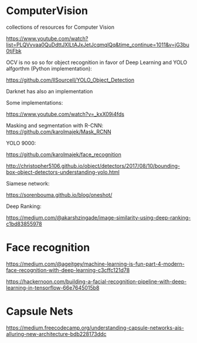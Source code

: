 # ComputerVision
collections of resources for Computer Vision


https://www.youtube.com/watch?list=PLQVvvaa0QuDdttJXlLtAJxJetJcqmqlQq&time_continue=1011&v=jG3bu0tjFbk


OCV is no so so for object recognition in favor of Deep Learning and YOLO alfgorthm (Python implementation):


https://github.com/llSourcell/YOLO_Object_Detection


Darknet has also an implementation


Some implementations:

https://www.youtube.com/watch?v=_kxX09i4fds


Masking and segmentation with R-CNN: https://github.com/karolmajek/Mask_RCNN

YOLO 9000: 

https://github.com/karolmajek/face_recognition


http://christopher5106.github.io/object/detectors/2017/08/10/bounding-box-object-detectors-understanding-yolo.html


Siamese network:

https://sorenbouma.github.io/blog/oneshot/

Deep Ranking:

https://medium.com/@akarshzingade/image-similarity-using-deep-ranking-c1bd83855978




# Face recognition

https://medium.com/@ageitgey/machine-learning-is-fun-part-4-modern-face-recognition-with-deep-learning-c3cffc121d78

https://hackernoon.com/building-a-facial-recognition-pipeline-with-deep-learning-in-tensorflow-66e7645015b8


# Capsule Nets

https://medium.freecodecamp.org/understanding-capsule-networks-ais-alluring-new-architecture-bdb228173ddc
